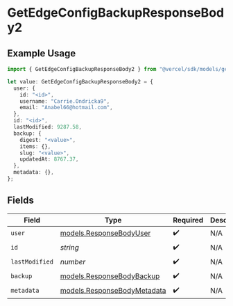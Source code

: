 # GetEdgeConfigBackupResponseBody2

## Example Usage

```typescript
import { GetEdgeConfigBackupResponseBody2 } from "@vercel/sdk/models/getedgeconfigbackupop.js";

let value: GetEdgeConfigBackupResponseBody2 = {
  user: {
    id: "<id>",
    username: "Carrie.Ondricka9",
    email: "Anabel66@hotmail.com",
  },
  id: "<id>",
  lastModified: 9287.58,
  backup: {
    digest: "<value>",
    items: {},
    slug: "<value>",
    updatedAt: 8767.37,
  },
  metadata: {},
};
```

## Fields

| Field                                                            | Type                                                             | Required                                                         | Description                                                      |
| ---------------------------------------------------------------- | ---------------------------------------------------------------- | ---------------------------------------------------------------- | ---------------------------------------------------------------- |
| `user`                                                           | [models.ResponseBodyUser](../models/responsebodyuser.md)         | :heavy_check_mark:                                               | N/A                                                              |
| `id`                                                             | *string*                                                         | :heavy_check_mark:                                               | N/A                                                              |
| `lastModified`                                                   | *number*                                                         | :heavy_check_mark:                                               | N/A                                                              |
| `backup`                                                         | [models.ResponseBodyBackup](../models/responsebodybackup.md)     | :heavy_check_mark:                                               | N/A                                                              |
| `metadata`                                                       | [models.ResponseBodyMetadata](../models/responsebodymetadata.md) | :heavy_check_mark:                                               | N/A                                                              |